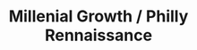 ---
pid: llb68
title: Millenial Growth / Philly Rennaissance
location_transcription: Cira Green
coordinates: "[-75.1855185, 39.9526631]"
zipcode: '19130'
gen_neighborhood: North Philadelphia
neighborhood: Art Museum,Francisville
outside_phl: 
age: '52'
age_range: 50-59
instagram: 
image_file_name: llb_68.jpg
proposal_transcription: There would be 2 statues. 1 facing CC & 1 facing UCity (on
  the high meadow [illegible]). Each signifying the affect that millenials have had
  on the city, the other facing west signifying IT growing influence on the future
  of UCity, west Philly, and the Greater Philadelphia Renaissance occuring.
topic: Technology
topic_summary: 0, 0
type: Sculpture Statue
keywords_other: 
credit: MLBG
image_labels: 
twitter: 
facebook: 
permalink: "/monuments/llb68/"
layout: item-page
---